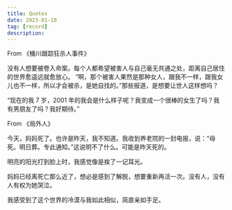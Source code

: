 ```yaml
---
title: Quotes
date: 2023-01-10
tag: [record]
description:
---
```


From 《桶川跟踪狂杀人事件》

没有人想要被卷入命案。每个人都希望被害人与自己毫无共通之处，距离自己居住的世界愈遥远就愈放心。 “啊，那个被害人果然是那种女人，跟我不一样，跟我女儿也不一样，所以才会被杀，是她自找的。”那些报道，是想要让世人这样想吗？

“现在的我 7 岁，2001 年的我会是什么样子呢？我变成一个很棒的女生了吗？我有男朋友了吗？我好期待。”

From 《局外人》

今天，妈妈死了。也许是昨天，我不知道。我收到养老院的一封电报，说：“母死。明日葬。专此通知。”这说明不了什么。可能是昨天死的。

明亮的阳光打到脸上时，我感觉像是挨了一记耳光。

妈妈已经离死亡那么近了，想必是感到了解脱，想要重新再活一次。没有人，没有人有权为她哭泣。

我感受到了这个世界的冷漠与我如此相似，简直亲如手足。
